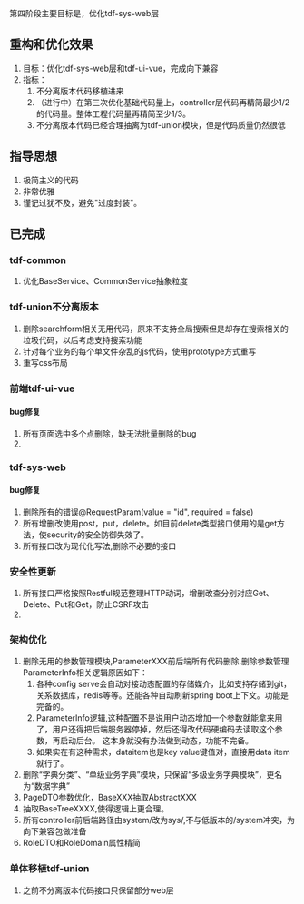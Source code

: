 第四阶段主要目标是，优化tdf-sys-web层
## 重构和优化效果
1. 目标：优化tdf-sys-web层和tdf-ui-vue，完成向下兼容
1. 指标：
    1. 不分离版本代码移植进来
    1. （进行中）在第三次优化基础代码量上，controller层代码再精简最少1/2的代码量。整体工程代码量再精简至少1/3。
    1. 不分离版本代码已经合理抽离为tdf-union模块，但是代码质量仍然很低

## 指导思想
1. 极简主义的代码
1. 非常优雅
1. 谨记过犹不及，避免"过度封装"。

## 已完成
### tdf-common
1. 优化BaseService、CommonService抽象粒度

### tdf-union不分离版本
1. 删除searchform相关无用代码，原来不支持全局搜索但是却存在搜索相关的垃圾代码，以后考虑支持搜索功能
1. 针对每个业务的每个单文件杂乱的js代码，使用prototype方式重写
1. 重写css布局

### 前端tdf-ui-vue
#### bug修复
1. 所有页面选中多个点删除，缺无法批量删除的bug
1. 
### tdf-sys-web
#### bug修复
1. 删除所有的错误@RequestParam(value = "id", required = false) 
1. 所有增删改使用post，put，delete。如目前delete类型接口使用的是get方法，使security的安全防御失效了。
1. 所有接口改为现代化写法,删除不必要的接口

### 安全性更新
1. 所有接口严格按照Restful规范整理HTTP动词，增删改查分别对应Get、Delete、Put和Get，防止CSRF攻击
1. 
### 架构优化
1. 删除无用的参数管理模块,ParameterXXX前后端所有代码删除.删除参数管理ParameterInfo相关逻辑原因如下：
    1. 各种config serve会自动对接动态配置的存储媒介，比如支持存储到git，关系数据库，redis等等。还能各种自动刷新spring boot上下文。功能是完备的。
    1. ParameterInfo逻辑,这种配置不是说用户动态增加一个参数就能拿来用了，用户还得把后端服务器停掉，然后还得改代码硬编码去读取这个参数，再启动后台。
    这本身就没有办法做到动态，功能不完备。
    1. 如果实在有这种需求，dataitem也是key value键值对，直接用data item就行了。
1. 删除“字典分类”、“单级业务字典”模块，只保留“多级业务字典模块”，更名为“数据字典”
1. PageDTO参数优化，BaseXXX抽取AbstractXXX
1. 抽取BaseTreeXXXX,使得逻辑上更合理。
1. 所有controller前后端路径由system/改为sys/,不与低版本的/system冲突，为向下兼容包做准备
1. RoleDTO和RoleDomain属性精简

### 单体移植tdf-union
1. 之前不分离版本代码接口只保留部分web层
